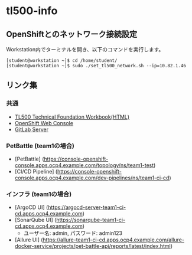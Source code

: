 # tl500-info

## OpenShiftとのネットワーク接続設定

Workstation内でターミナルを開き、以下のコマンドを実行します。

```
[student@workstation ~]$ cd /home/student/
[student@workstation ~]$ sudo ./set_tl500_network.sh --ip=10.82.1.46

```

## リンク集
### 共通
* [TL500 Technical Foundation Workbook(HTML)](http://tl500-docs-ja-tl500-tech-exercise.apps.ocp4.example.com)
* [OpenShift Web Console](https://console-openshift-console.apps.ocp4.example.com)
* [GitLab Server](https://gitlab-ce.apps.ocp4.example.com)

### PetBattle (team1の場合)
* [PetBattle] (https://console-openshift-console.apps.ocp4.example.com/topology/ns/team1-test)
* [CI/CD Pipeline] (https://console-openshift-console.apps.ocp4.example.com/dev-pipelines/ns/team1-ci-cd)

### インフラ (team1の場合)
* [ArgoCD UI] (https://argocd-server-team1-ci-cd.apps.ocp4.example.com)
* [SonarQube UI] (https://sonarqube-team1-ci-cd.apps.ocp4.example.com)
  * ユーザー名: admin, パスワード: admin123
* [Allure UI] (https://allure-team1-ci-cd.apps.ocp4.example.com/allure-docker-service/projects/pet-battle-api/reports/latest/index.html)




